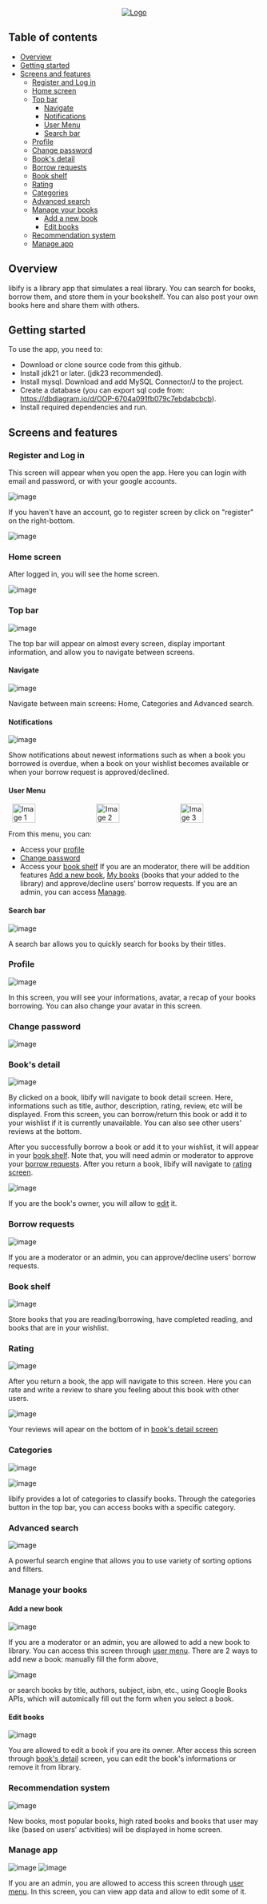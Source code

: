 <p align="center">
  <a href="https://github.com/hainm112123/OOP---Library-Manager">
    <img src="https://github.com/user-attachments/assets/842c8633-ef07-484e-bb88-468b1edf57b9" alt="Logo">
  </a>
</p>

## Table of contents

* [Overview](#overview)
* [Getting started](#getting-started)
* [Screens and features](#screens-and-features)
  * [Register and Log in](#register-and-log-in)
  * [Home screen](#home-screen)
  * [Top bar](#top-bar)
    * [Navigate](#navigate)
    * [Notifications](#notifications)
    * [User Menu](#user-menu)
    * [Search bar](#search-bar)
  * [Profile](#profile)
  * [Change password](#change-password)
  * [Book's detail](#books-detail)
  * [Borrow requests](#borrow-requests)
  * [Book shelf](#book-shelf)
  * [Rating](#rating)
  * [Categories](#categories)
  * [Advanced search](#advanced-search)
  * [Manage your books](#manage-your-books)
    * [Add a new book](#add-a-new-book)
    * [Edit books](#edit-books)
  * [Recommendation system](#recommendation-system)
  * [Manage app](#manage-app)

## Overview
libify is a library app that simulates a real library. You can search for books, borrow them, and store them in your bookshelf. You can also post your own books here and share them with others.

## Getting started
To use the app, you need to:
* Download or clone source code from this github.
* Install jdk21 or later. (jdk23 recommended).
* Install mysql. Download and add MySQL Connector/J to the project.
* Create a database (you can export sql code from: https://dbdiagram.io/d/OOP-6704a091fb079c7ebdabcbcb).
* Install required dependencies and run.

## Screens and features

### Register and Log in

This screen will appear when you open the app. Here you can login with email and password, or with your google accounts.

![image](https://github.com/user-attachments/assets/79758868-9ddf-4566-804d-752f901b0ff9)

If you haven't have an account, go to register screen by click on "register" on the right-bottom.

![image](https://github.com/user-attachments/assets/ee005e3e-dcb3-42b6-8f87-989b934adda9)

### Home screen

After logged in, you will see the home screen.

![image](https://github.com/user-attachments/assets/7d9fe1ba-27a8-433f-869c-f738652d0612)

### Top bar

![image](https://github.com/user-attachments/assets/ef99012f-89ef-4b21-9e2b-de654fbec62b)

The top bar will appear on almost every screen, display important information, and allow you to navigate between screens.

#### Navigate

![image](https://github.com/user-attachments/assets/00ab9b13-55f3-4049-b3d8-7d83d2d201f8)

Navigate between main screens: Home, Categories and Advanced search.

#### Notifications

![image](https://github.com/user-attachments/assets/390cd6db-4f79-4d5a-aba4-ab5d29ef0df7)

Show notifications about newest informations such as when a book you borrowed is overdue, when a book on your wishlist becomes available or when your borrow request is approved/declined.

#### User Menu

<div style="display: flex; justify-content: space-around;">
  <img src="https://github.com/user-attachments/assets/f07ca408-89ef-4f05-a56f-4403473771e7" alt="Image 1" style="width: 30%;">
  <img src="https://github.com/user-attachments/assets/9f894b77-704c-4233-be05-8bccb648188d" alt="Image 2" style="width: 30%;">
  <img src="https://github.com/user-attachments/assets/6bcecf73-3478-4d74-8b10-cfefc3e5aa43" alt="Image 3" style="width: 30%;">
</div>

From this menu, you can:
* Access your [profile](#profile)
* [Change password](#change-password)
* Access your [book shelf](#book-shelf)
If you are an moderator, there will be addition features [Add a new book](#add-a-new-book), [My books](#my-books) (books that your added to the library) and approve/decline users' borrow requests. If you are an admin, you can access [Manage](#manage-app).

#### Search bar

![image](https://github.com/user-attachments/assets/5bcb97f7-9a2b-43da-8cbf-5d7c1c76fcea)

A search bar allows you to quickly search for books by their titles.

### Profile

![image](https://github.com/user-attachments/assets/0a682a43-8453-4f29-84ed-0099f60b1978)

In this screen, you will see your informations, avatar, a recap of your books borrowing. You can also change your avatar in this screen.

### Change password

![image](https://github.com/user-attachments/assets/3c12d01c-5293-48d2-9d21-bd8af99bbc91)

### Book's detail

![image](https://github.com/user-attachments/assets/090b8f43-1c0b-4ddd-9078-9df3a319c9b6)

By clicked on a book, libify will navigate to book detail screen. Here, informations such as title, author, description, rating, review, etc will be displayed. From this screen, you can borrow/return this book or add it to your wishlist if it is currently unavailable. You can also see other users' reviews at the bottom.

After you successfully borrow a book or add it to your wishlist, it will appear in your [book shelf](#book-shelf). Note that, you will need admin or moderator to approve your [borrow requests](#borrow-requests).
After you return a book, libify will navigate to [rating screen](#rating).

![image](https://github.com/user-attachments/assets/fc2172f3-d889-4662-af04-d85bdca09f8a)

If you are the book's owner, you will allow to [edit](#edit-books) it.

### Borrow requests

![image](https://github.com/user-attachments/assets/3fe599cd-ed44-44b1-9127-6f85e508fea9)

If you are a moderator or an admin, you can approve/decline users' borrow requests.

### Book shelf

![image](https://github.com/user-attachments/assets/91ada9bc-aab4-4127-8edc-0d1436ceb870)

Store books that you are reading/borrowing, have completed reading, and books that are in your wishlist.

### Rating

![image](https://github.com/user-attachments/assets/75cca33d-5ecc-46e1-a9da-944ef36af657)

After you return a book, the app will navigate to this screen. Here you can rate and write a review to share you feeling about this book with other users.

![image](https://github.com/user-attachments/assets/8b6145d8-4783-4aee-b9b0-1b27e3e4ff64)

Your reviews will apear on the bottom of in [book's detail screen](#books-detail)

### Categories

![image](https://github.com/user-attachments/assets/e5f28b14-add3-40bb-a96e-d7aa4f36986e)

![image](https://github.com/user-attachments/assets/a364ad79-6007-4348-8b84-e3e74c3c35a0)

libify provides a lot of categories to classify books. Through the categories button in the top bar, you can access books with a specific category.

### Advanced search

![image](https://github.com/user-attachments/assets/5ed20801-4036-477e-9f59-dbf982b90962)

A powerful search engine that allows you to use variety of sorting options and filters.

### Manage your books

#### Add a new book

![image](https://github.com/user-attachments/assets/654b2cdb-abb3-4426-b63f-2b277fc28e88)

If you are a moderator or an admin, you are allowed to add a new book to library. You can access this screen through [user menu](#user-menu). There are 2 ways to add new a book: manually fill the form above,

![image](https://github.com/user-attachments/assets/321016b8-8954-45ff-876f-93eddb801455) 

or search books by title, authors, subject, isbn, etc., using Google Books APIs, which will automically fill out the form when you select a book.

#### Edit books

![image](https://github.com/user-attachments/assets/3786342f-e832-41b1-9785-86a26b294082)

You are allowed to edit a book if you are its owner. After access this screen through [book's detail](#books-detail) screen, you can edit the book's informations or remove it from library.

### Recommendation system

![image](https://github.com/user-attachments/assets/3dc5cd40-3027-4b2d-b7cf-014addf3d6a5)

New books, most popular books, high rated books and books that user may like (based on users' activities) will be displayed in home screen.

### Manage app

![image](https://github.com/user-attachments/assets/13791afc-826e-4e2a-8000-062ec1984c5b)
![image](https://github.com/user-attachments/assets/541a1ece-48f7-48e2-b68c-04b567447e0d)

If you are an admin, you are allowed to access this screen through [user menu](#user-menu). In this screen, you can view app data and allow to edit some of it.
